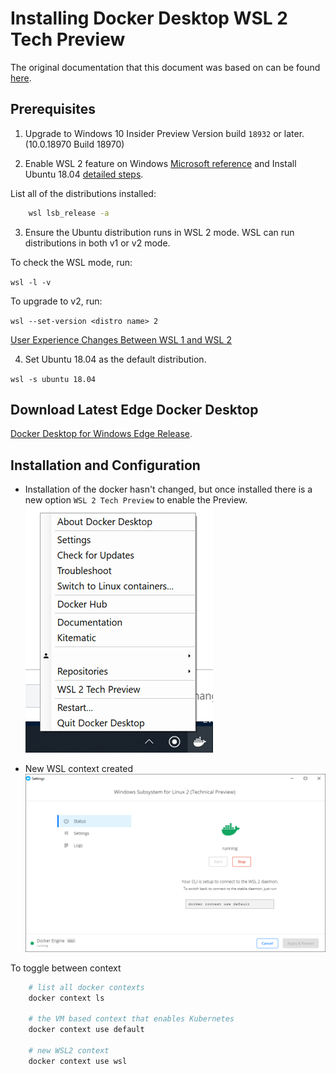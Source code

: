 # Installing Docker Desktop WSL 2 Tech Preview

The original documentation that this document was based on can be found [here](https://docs.docker.com/docker-for-windows/wsl-tech-preview/).

## Prerequisites

1. Upgrade to Windows 10 Insider Preview Version build `18932` or later. (10.0.18970 Build 18970)

2. Enable WSL 2 feature on Windows [Microsoft reference](https://docs.microsoft.com/en-us/windows/wsl/wsl2-install) and Install Ubuntu 18.04 [detailed steps](./wsl-install.md).

List all of the distributions installed:

```bash
    wsl lsb_release -a
```

3. Ensure the Ubuntu distribution runs in WSL 2 mode. WSL can run distributions in both v1 or v2 mode.

To check the WSL mode, run:

`wsl -l -v`

To upgrade to v2, run:

`wsl --set-version <distro name> 2`

[User Experience Changes Between WSL 1 and WSL 2](https://docs.microsoft.com/en-us/windows/wsl/wsl2-ux-changes)

4. Set Ubuntu 18.04 as the default distribution.

`wsl -s ubuntu 18.04`

## Download Latest Edge Docker Desktop

[Docker Desktop for Windows Edge Release](https://docs.docker.com/docker-for-windows/edge-release-notes/).

## Installation and Configuration

- Installation of the docker hasn't changed, but once installed there is a new option `WSL 2 Tech Preview` to enable the Preview.
![wsl2 docker ui](./img/wsl2-ui.png)

-  New WSL context created
![wsl2 docker context](./img/wsl2-context.png)

To toggle between context

```bash
    # list all docker contexts
    docker context ls
    
    # the VM based context that enables Kubernetes
    docker context use default

    # new WSL2 context
    docker context use wsl
```
